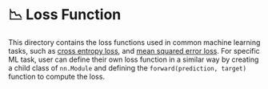 # 📉 Loss Function
This directory contains the loss functions used in common machine learning tasks, such as [cross entropy loss](./celoss.py), and [mean squared error loss](./mseloss.py). For specific ML task, user can define their own loss function in a similar way by creating a child class of `nn.Module` and defining the `forward(prediction, target)` function to compute the loss.